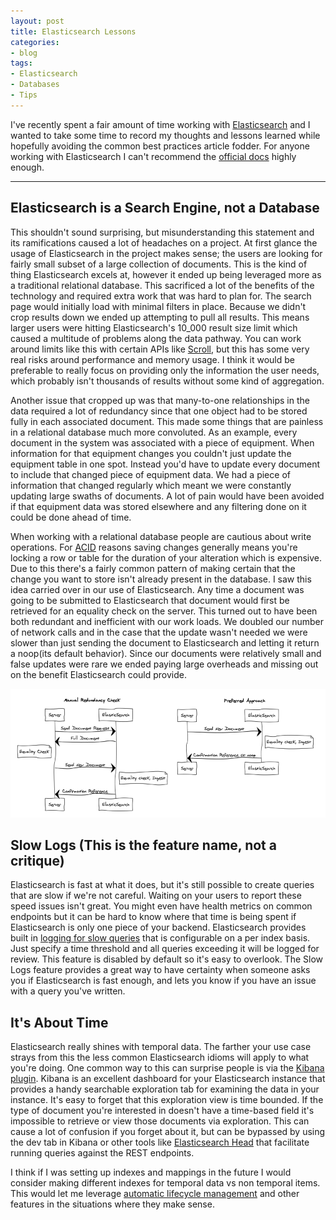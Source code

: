 ```yaml
---
layout: post
title: Elasticsearch Lessons
categories: 
- blog
tags:
- Elasticsearch
- Databases
- Tips
---
```



I've recently spent a fair amount of time working with [Elasticsearch](https://www.elastic.co/elasticsearch) and I wanted to take some time to record my thoughts and lessons learned while hopefully avoiding the common best practices article fodder. For anyone working with Elasticsearch I can't recommend the [official docs](https://www.elastic.co/guide/index.html) highly enough.

---

## Elasticsearch is a Search Engine, not a Database

This shouldn't sound surprising, but misunderstanding this statement and its ramifications caused a lot of headaches on a project. At first glance the usage of Elasticsearch in the project makes sense; the users are looking for fairly small subset of a large collection of documents. This is the kind of thing Elasticsearch excels at, however it ended up being leveraged more as a traditional relational database. This sacrificed a lot of the benefits of the technology and required extra work that was hard to plan for. The search page would initially load with minimal filters in place. Because we didn't crop results down we ended up attempting to pull all results. This means larger users were hitting Elasticsearch's 10_000 result size limit which caused a multitude of problems along the data pathway. You can work around limits like this with certain APIs like [Scroll](https://www.elastic.co/guide/en/elasticsearch/reference/current/search-request-body.html#request-body-search-scroll), but this has some very real risks around performance and memory usage. I think it would be preferable to really focus on providing only the information the user needs, which probably isn't thousands of results without some kind of aggregation.

Another issue that cropped up was that many-to-one relationships in the data required a lot of redundancy since that one object had to be stored fully in each associated document. This made some things that are painless in a relational database much more convoluted. As an example, every document in the system was associated with a piece of equipment. When information for that equipment changes you couldn't just update the equipment table in one spot. Instead you'd have to update every document to include that changed piece of equipment data. We had a piece of information that changed regularly which meant we were constantly updating large swaths of documents. A lot of pain would have been avoided if that equipment data was stored elsewhere and any filtering done on it could be done ahead of time.

When working with a relational database people are cautious about write operations. For [ACID](https://en.wikipedia.org/wiki/ACID) reasons saving changes generally means you're locking a row or table for the duration of your alteration which is expensive. Due to this there's a fairly common pattern of making certain that the change you want to store isn't already present in the database. I saw this idea carried over in our use of Elasticsearch. Any time a document was going to be submitted to Elasticsearch that document would first be retrieved for an equality check on the server. This turned out to have been both redundant and inefficient with our work loads. We doubled our number of network calls and in the case that the update wasn't needed we were slower than just sending the document to Elasticsearch and letting it return a noop(its default behavior). Since our documents were relatively small and false updates were rare we ended paying large overheads and missing out on the benefit Elasticsearch could provide.

![Elasticsearch Redundant Update Flow](/assets/elasticsearch_update.png)

## Slow Logs (This is the feature name, not a critique)

Elasticsearch is fast at what it does, but it's still possible to create queries that are slow if we're not careful. Waiting on your users to report these speed issues isn't great. You might even have health metrics on common endpoints but it can be hard to know where that time is being spent if Elasticsearch is only one piece of your backend. Elasticsearch provides built in [logging for slow queries](https://www.elastic.co/guide/en/elasticsearch/reference/current/index-modules-slowlog.html) that is configurable on a per index basis. Just specify a time threshold and all queries exceeding it will be logged for review. This feature is disabled by default so it's easy to overlook. The Slow Logs feature provides a great way to have certainty when someone asks you if Elasticsearch is fast enough, and lets you know if you have an issue with a query you've written.

## It's About Time

Elasticsearch really shines with temporal data. The farther your use case strays from this the less common Elasticsearch idioms will apply to what you're doing. One common way to this can surprise people is via the [Kibana plugin](https://www.elastic.co/kibana). Kibana is an excellent dashboard for your Elasticsearch instance that provides a handy searchable exploration tab for examining the data in your instance. It's easy to forget that this exploration view is time bounded. If the type of document you're interested in doesn't have a time-based field it's impossible to retrieve or view those documents via exploration. This can cause a lot of confusion if you forget about it, but can be bypassed by using the dev tab in Kibana or other tools like [Elasticsearch Head](https://chrome.google.com/webstore/detail/elasticsearch-head/ffmkiejjmecolpfloofpjologoblkegm?hl=en-US) that facilitate running queries against the REST endpoints.

I think if I was setting up indexes and mappings in the future I would consider making different indexes for temporal data vs non temporal items. This would let me leverage [automatic lifecycle management](https://www.elastic.co/guide/en/elasticsearch/reference/7.5/index-lifecycle-management.html) and other features in the situations where they make sense.